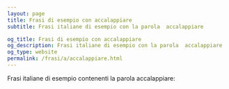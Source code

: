 ```yaml
---
layout: page
title: Frasi di esempio con accalappiare 
subtitle: Frasi italiane di esempio con la parola  accalappiare

og_title: Frasi di esempio con accalappiare 
og_description: Frasi italiane di esempio con la parola  accalappiare
og_type: website
permalink: /frasi/a/accalappiare.html
---
```


Frasi italiane di esempio contenenti la parola accalappiare:


